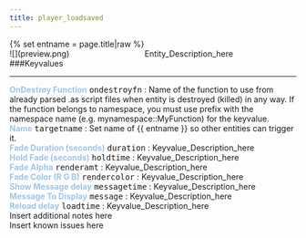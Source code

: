 ```yaml
---
title: player_loadsaved
---
```

<div>{% set entname = page.title|raw %}</div>
<div class="container previewimg">
<div class="columns">
<div class="imagepadding column col-auto" markdown="1">![](preview.png)</div>
<div class="column entityentry" markdown="1">Entity_Description_here</div>
</div>
</div>
###Keyvalues
<hr>
<div class="entityentry" markdown="1">
<span style="color:#9fc5e8;"><b>OnDestroy Function</b></span> <kbd  class="tooltip" data-tooltip="string">ondestroyfn</kbd> :
Name of the function to use from already parsed .as script files when entity is destroyed (killed) in any way. If the function belongs to namespace, you must use prefix with the namespace name (e.g. mynamespace::MyFunction) for the keyvalue.
</div>
<div class="entityentry" markdown="1">
<span style="color:#9fc5e8;"><b>Name</b></span> <kbd  class="tooltip" data-tooltip="target_source">targetname</kbd> :
Set name of {{ entname }} so other entities can trigger it.
</div>
<div class="entityentry" markdown="1">
<span style="color:#9fc5e8;"><b>Fade Duration (seconds)</b></span> <kbd  class="tooltip" data-tooltip="string">duration</kbd> :
Keyvalue_Description_here
</div>
<div class="entityentry" markdown="1">
<span style="color:#9fc5e8;"><b>Hold Fade (seconds)</b></span> <kbd  class="tooltip" data-tooltip="string">holdtime</kbd> :
Keyvalue_Description_here
</div>
<div class="entityentry" markdown="1">
<span style="color:#9fc5e8;"><b>Fade Alpha</b></span> <kbd  class="tooltip" data-tooltip="integer">renderamt</kbd> :
Keyvalue_Description_here
</div>
<div class="entityentry" markdown="1">
<span style="color:#9fc5e8;"><b>Fade Color (R G B)</b></span> <kbd  class="tooltip" data-tooltip="color255">rendercolor</kbd> :
Keyvalue_Description_here
</div>
<div class="entityentry" markdown="1">
<span style="color:#9fc5e8;"><b>Show Message delay</b></span> <kbd  class="tooltip" data-tooltip="string">messagetime</kbd> :
Keyvalue_Description_here
</div>
<div class="entityentry" markdown="1">
<span style="color:#9fc5e8;"><b>Message To Display</b></span> <kbd  class="tooltip" data-tooltip="string">message</kbd> :
Keyvalue_Description_here
</div>
<div class="entityentry" markdown="1">
<span style="color:#9fc5e8;"><b>Reload delay</b></span> <kbd  class="tooltip" data-tooltip="string">loadtime</kbd> :
Keyvalue_Description_here
</div>
<div class="notices blue">Insert additional notes here</div>
<div class="notices red">Insert known issues here</div>
